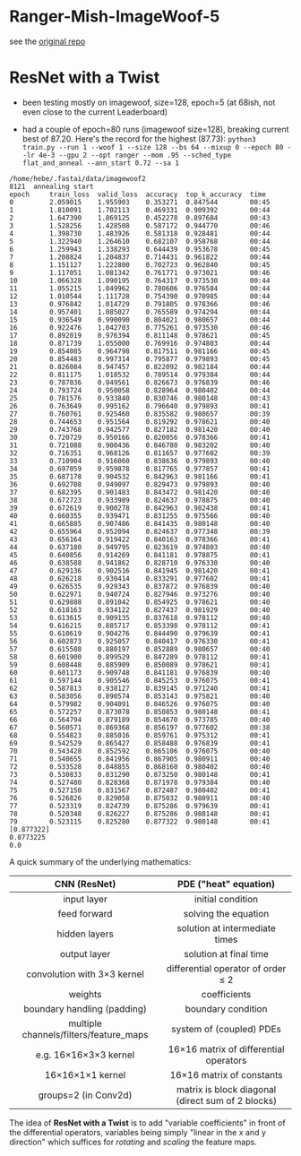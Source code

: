 # Ranger-Mish-ImageWoof-5

see the [original repo](https://github.com/lessw2020/Ranger-Mish-ImageWoof-5)

# ResNet with a Twist

* been testing mostly on imagewoof, size=128, epoch=5 (at 68ish, not even close to the current Leaderboard)

* had a couple of epoch=80 runs (imagewoof size=128), breaking current best of 87.20. Here's the record for the highest (87.73):
`python3 train.py --run 1 --woof 1 --size 128 --bs 64 --mixup 0 --epoch 80 --lr 4e-3 --gpu 2 --opt ranger --mom .95 --sched_type flat_and_anneal --ann_start 0.72 --sa 1`
```Mish activation loaded...
/home/hebe/.fastai/data/imagewoof2
8121  annealing start
epoch     train_loss  valid_loss  accuracy  top_k_accuracy  time    
0         2.059015    1.955903    0.353271  0.847544        00:45       
1         1.810091    1.702113    0.469331  0.909392        00:44       
2         1.647390    1.869125    0.452278  0.897684        00:43       
3         1.528256    1.428508    0.587172  0.944770        00:46       
4         1.398730    1.483926    0.581318  0.928481        00:44       
5         1.322940    1.264610    0.682107  0.958768        00:44       
6         1.259943    1.338293    0.644439  0.953678        00:45       
7         1.208824    1.204837    0.714431  0.961822        00:44       
8         1.151127    1.222800    0.702723  0.962840        00:45       
9         1.117051    1.081342    0.761771  0.973021        00:46        
10        1.066328    1.090195    0.764317  0.973530        00:44        
11        1.055215    1.049962    0.780606  0.976584        00:44        
12        1.010544    1.111728    0.754390  0.970985        00:44        
13        0.976842    1.014729    0.791805  0.978366        00:46        
14        0.957401    1.085027    0.765589  0.974294        00:44        
15        0.936549    0.990090    0.804021  0.980657        00:44        
16        0.922476    1.042703    0.775261  0.973530        00:46        
17        0.892019    0.976394    0.811148  0.978621        00:45        
18        0.871739    1.055000    0.769916  0.974803        00:44        
19        0.854085    0.964798    0.817511  0.981166        00:45        
20        0.854483    0.997314    0.795877  0.979893        00:45        
21        0.826084    0.947457    0.822092  0.982184        00:44        
22        0.811175    1.018532    0.789514  0.979384        00:44        
23        0.787036    0.949561    0.826673  0.976839        00:46        
24        0.793724    0.950058    0.828964  0.980402        00:44        
25        0.781576    0.933840    0.830746  0.980148        00:43        
26        0.763649    0.995162    0.796640  0.979893        00:41        
27        0.760761    0.925460    0.835582  0.980657        00:39        
28        0.744653    0.951564    0.819292  0.978621        00:40        
29        0.743768    0.942577    0.827182  0.981420        00:40        
30        0.720729    0.950166    0.820056  0.978366        00:41        
31        0.721088    0.900436    0.846780  0.983202        00:40        
32        0.716351    0.968126    0.811657  0.977602        00:39        
33        0.710904    0.916060    0.838636  0.979893        00:40        
34        0.697059    0.959878    0.817765  0.977857        00:41        
35        0.687178    0.904532    0.842963  0.981166        00:41        
36        0.692708    0.949097    0.829473  0.979893        00:40        
37        0.682395    0.901483    0.843472  0.981420        00:40        
38        0.672723    0.933989    0.824637  0.978875        00:40        
39        0.672619    0.900278    0.842963  0.982438        00:41        
40        0.660355    0.939471    0.831255  0.975566        00:40        
41        0.665885    0.907486    0.841435  0.980148        00:40        
42        0.655964    0.952094    0.824637  0.977348        00:39        
43        0.656164    0.919422    0.840163  0.978366        00:41        
44        0.637180    0.949795    0.823619  0.974803        00:40        
45        0.640856    0.914269    0.841181  0.978875        00:41        
46        0.638588    0.941862    0.828710  0.976330        00:40        
47        0.629136    0.902516    0.841945  0.981420        00:41        
48        0.626218    0.930414    0.833291  0.977602        00:41        
49        0.626535    0.929343    0.837872  0.976839        00:40        
50        0.622971    0.940724    0.827946  0.973276        00:40        
51        0.629888    0.891042    0.854925  0.978621        00:40        
52        0.618163    0.934122    0.827437  0.981929        00:40        
53        0.613615    0.909135    0.837618  0.978112        00:40        
54        0.616215    0.885717    0.853398  0.978112        00:41        
55        0.610619    0.904276    0.844490  0.979639        00:41        
56        0.602873    0.925057    0.840417  0.976330        00:41        
57        0.615508    0.880197    0.852889  0.980657        00:40        
58        0.601900    0.899529    0.847289  0.978112        00:41        
59        0.608448    0.885909    0.850089  0.978621        00:41        
60        0.601173    0.909748    0.841181  0.976839        00:40        
61        0.597144    0.905546    0.845253  0.976075        00:41        
62        0.587813    0.938127    0.839145  0.971240        00:41        
63        0.583056    0.890574    0.853143  0.975821        00:40        
64        0.579982    0.904091    0.846526  0.976075        00:40        
65        0.572257    0.873078    0.850853  0.980148        00:41        
66        0.564794    0.879189    0.854670  0.973785        00:40        
67        0.560571    0.869368    0.856197  0.977602        00:38        
68        0.554823    0.885016    0.859761  0.975312        00:41        
69        0.542529    0.865427    0.858488  0.976839        00:41        
70        0.543428    0.852592    0.865106  0.976075        00:40        
71        0.540655    0.841956    0.867905  0.980911        00:40        
72        0.533528    0.848855    0.868160  0.980402        00:40        
73        0.530833    0.831290    0.873250  0.980148        00:41        
74        0.527480    0.828368    0.871978  0.979384        00:40        
75        0.527150    0.831567    0.872487  0.980402        00:41        
76        0.526826    0.829058    0.875032  0.980911        00:40        
77        0.523319    0.824739    0.875286  0.979639        00:41        
78        0.520348    0.826227    0.875286  0.980148        00:41        
79        0.523115    0.825280    0.877322  0.980148        00:41        
[0.877322]
0.8773225
0.0
```


A quick summary of the underlying mathematics:

CNN (ResNet) | PDE ("heat" equation)
:----:|:-------:
input layer | initial condition
feed forward | solving the equation
hidden layers | solution at intermediate times
output layer | solution at final time
convolution with 3×3 kernel | differential operator of order ≤ 2
weights | coefficients
boundary handling (padding) | boundary condition
multiple channels/filters/feature_maps | system of (coupled) PDEs
e.g. 16×16×3×3 kernel | 16×16 matrix of differential operators
16×16×1×1 kernel | 16×16 matrix of constants
groups=2 (in Conv2d) | matrix is block diagonal (direct sum of 2 blocks)

The idea of **ResNet with a Twist** is to add "variable coefficients" in front of the differential operators, variables being simply "linear in the x and y direction" which suffices for *rotating* and *scaling* the feature maps.

